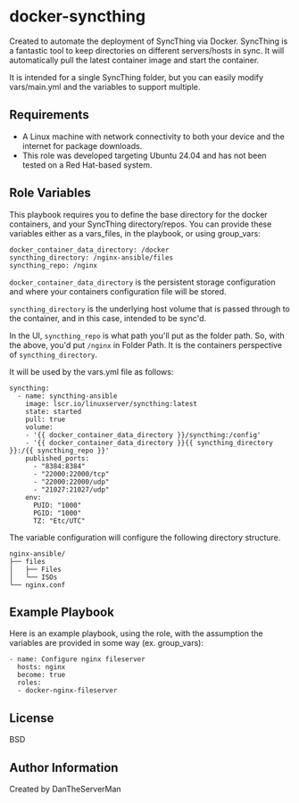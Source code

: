docker-syncthing
=========

Created to automate the deployment of SyncThing via Docker. SyncThing is a fantastic tool to keep directories on different servers/hosts in sync. It will automatically pull the latest container image and start the container.

It is intended for a single SyncThing folder, but you can easily modify vars/main.yml and the variables to support multiple.

Requirements
------------

- A Linux machine with network connectivity to both your device and the internet for package downloads.
- This role was developed targeting Ubuntu 24.04 and has not been tested on a Red Hat-based system.

Role Variables
--------------

This playbook requires you to define the base directory for the docker containers, and your SyncThing directory/repos. You can provide these variables either as a vars_files, in the playbook, or using group_vars:

```
docker_container_data_directory: /docker
syncthing_directory: /nginx-ansible/files
syncthing_repo: /nginx
```
```docker_container_data_directory``` is the persistent storage configuration and where your containers configuration file will be stored.

```syncthing_directory``` is the underlying host volume that is passed through to the container, and in this case, intended to be sync'd.

In the UI, ```syncthing_repo``` is what path you'll put as the folder path. So, with the above, you'd put ```/nginx``` in Folder Path. It is the containers perspective of ```syncthing_directory```.

It will be used by the vars.yml file as follows:
```
syncthing:
  - name: syncthing-ansible
    image: lscr.io/linuxserver/syncthing:latest
    state: started
    pull: true
    volume:
    - '{{ docker_container_data_directory }}/syncthing:/config'
    - '{{ docker_container_data_directory }}{{ syncthing_directory }}:/{{ syncthing_repo }}'
    published_ports:
      - "8384:8384"
      - "22000:22000/tcp"
      - "22000:22000/udp"
      - "21027:21027/udp"
    env:
      PUID: "1000"
      PGID: "1000"
      TZ: "Etc/UTC"
```


The variable configuration will configure the following directory structure. 

```
nginx-ansible/
├── files
│   ├── Files
│   └── ISOs
└── nginx.conf
```

Example Playbook
----------------

Here is an example playbook, using the role, with the assumption the variables are provided in some way (ex. group_vars):
```
- name: Configure nginx fileserver
  hosts: nginx 
  become: true
  roles:
  - docker-nginx-fileserver
```
License
-------

BSD

Author Information
------------------

Created by DanTheServerMan